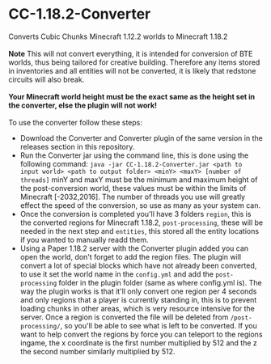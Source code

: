 # CC-1.18.2-Converter
Converts Cubic Chunks Minecraft 1.12.2 worlds to Minecraft 1.18.2\
\
**Note** This will not convert everything, it is intended for conversion of BTE worlds, thus being tailored for creative building. Therefore any items stored in inventories and all entities will not be converted, it is likely that redstone circuits will also break.\
\
**Your Minecraft world height must be the exact same as the height set in the converter, else the plugin will not work!**\
\
To use the converter follow these steps:
- Download the Converter and Converter plugin of the same version in the releases section in this repository.
- Run the Converter jar using the command line, this is done using the following command: `java -jar CC-1.18.2-Converter.jar <path to input world> <path to output folder> <minY> <maxY> [number of threads]` minY and maxY must be the minimum and maximum height of the post-conversion world, these values must be within the limits of Minecraft [-2032,2016]. The number of threads you use will greatly effect the speed of the conversion, so use as many as your system can.
- Once the conversion is completed you'll have 3 folders `region`, this is the converted regions for Minecraft 1.18.2, `post-processing`, these will be needed in the next step and `entities`, this stored all the entity locations if you wanted to manually readd them.
- Using a Paper 1.18.2 server with the Converter plugin added you can open the world, don't forget to add the region files. The plugin will convert a lot of special blocks which have not already been converted, to use it set the world name in the `config.yml` and add the `post-processing` folder in the plugin folder (same as where config.yml is). The way the plugin works is that it'll only convert one region per 4 seconds and only regions that a player is currently standing in, this is to prevent loading chunks in other areas, which is very resource intensive for the server. Once a region is converted the file will be deleted from `/post-processing/`, so you'll be able to see what is left to be converted. If you want to help convert the regions by force you can teleport to the regions ingame, the x coordinate is the first number multiplied by 512 and the z the second number similarly multiplied by 512.
